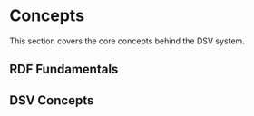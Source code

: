 # Concepts

This section covers the core concepts behind the DSV system.

## RDF Fundamentals

## DSV Concepts  